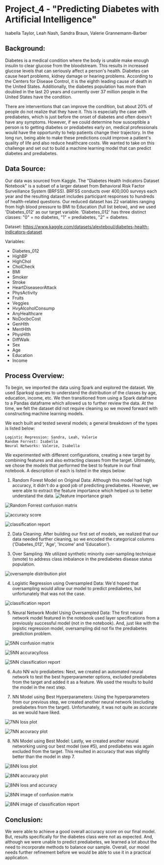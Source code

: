 # Project_4  - "Predicting Diabetes with Artificial Intelligence"
Isabella Taylor, Leah Nash, Sandra Braun, Valerie Grannemann-Barber

## Background:
Diabetes is a medical condition where the body is unable make enough insulin to clear glucose from the bloodstream. This results in increased glucose levels that can seriously affect a person's health. Diabetes can cause heart problems, kidney damage or hearing problems. According to the Centers for Disease Control, it is the eighth leading cause of death in the United States.  Additionally, the diabetes population has more than doubled in the last 20 years and currently over 37 million people in the United States have the condition.

There are interventions that can improve the condition, but about 20% of people do not realize that they have it. This is especially the case with prediabetes, which is just before the onset of diabetes and often doesn't have any symptoms.  However, if we could determine how susceptible a person is to getting diabetes or prediabetes early on, medical professionals would have the opportunity to help patients change their trajectory. In the long run, being able to make these predictions could improve a patient's quality of life and also reduce healthcare costs. We wanted to take on this challenge and set out to build a machine learning model that can predict diabetes and prediabetes.


## Data Source: 
Our data was sourced from Kaggle. The "Diabetes Health Indicators Dataset Notebook" is a subset of a larger dataset from Behavioral Risk Factor Surveillance System (BRFSS). BRFSS conducts over 400,000 surveys each year and the resulting dataset includes participant responses to hundreds of health-related questions.  Our reduced dataset has 22 variables ranging from high blood pressure to BMI to Education (full list below), and we used 'Diabetes_012' as our target variable. 'Diabetes_012' has three distinct classes: "0" = no diabetes, "1" = prediabetes, "2" = diabetes. 

Dataset: https://www.kaggle.com/datasets/alexteboul/diabetes-health-indicators-dataset

Variables:
* Diabetes_012
* HighBP
* HighChol
* CholCheck
* BMI
* Smoker
* Stroke
* HeartDiseaseorAttack
* PhysActivity
* Fruits
* Veggies
* HvyAlcoholConsump
* AnyHealthcare
* NoDocbcCost
* GenHlth
* MentHlth
* PhysHlth
* DiffWalk
* Sex
* Age
* Education
* Income


## Process Overview:
To begin, we imported the data using Spark and explored the dataset.  We used Sparksql queries to understand the distribution of the classes by age, education, income, etc. We then transitioned from using a Spark dataframe to a Pandas dataframe which allowed us to further review the data. At the time, we felt the dataset did not require cleaning so we moved forward with constructing machine learning models. 

We each built and tested several models; a general breakdown of the types is listed below:

    Logistic Regression: Sandra, Leah, Valerie
    Random Forrest: Isabella
    Neural Networks: Valerie, Isabella

We experimented with different configurations, creating a new target by combining features and also extracting classes from the target. Ultimately, we chose the models that performed the best to feature in our final notebook. A description of each is listed in the steps below:


1. Random Forest Model on Original Data:
Although this model had high accuracy, it didn't do a good job of predicting prediabetes. However, we were able to extract the feature importance which helped us to better understand the data.
![feature importance graph](/Images/FeagureImportances.png)

![Random Forrest confusion matrix](/Images/RandomForrestCofusion.png)

![accuracy score](/Images/RFAccuracy.png)

![classification report](/Images/RFclassificaton.png)


2. Data Cleaning: 
After building our first set of models, we realized that our data needed further cleaning, so we encoded the categorical columns ('Diabetes_012', 'Age', 'Income' and 'Education').


3. Over Sampling:
We utilized synthetic minority over-sampling technique (smote) to address class
imbalance in the prediabetes disease status population.

![oversample distribution plot](/Images/Count_status.png)


4. Logistic Regression using Oversampled Data:
We'd hoped that oversampling would allow our model to predict prediabetes, but unfortunately that was not the case.

![classification report](/Images/logistic_classification.png)

5. Neural Network Model Using Oversampled Data:
The first neural network model featured in the notebook used layer specifications from
a previously successful model (not in the notebook). And, just like with the logistic regression model, oversampling did not fix the prediabetes prediction problem. 

![5NN confusion matrix](/Images/5NN_confustion.png)

![5NN accuracy/loss](/Images/5NN_loss_accuracy.png)

![5NN classification report](/Images/5NN_classification.png)

6. Auto NN w/o prediabetes:
Next, we created an automated neural network to test the best hyperparameter options, excluded prediabetes from the target and added it as a feature. We used the results to build the model in the next step. 

7. NN Model using Best Hyperparameters:
Using the hyperparameters from our previous step, we created another neural network (excluding prediabetes from the target). Unfortunately, it was not quite as accurate as we would have liked.

![7NN loss plot](/Images/7NN_loss_plot.png)

![7NN accuracy plot](/Images/7NN_acc_plot.png)


8. NN Model using Best Model:
Lastly, we created another neural networking using our best model (see #5), and prediabetes was again excluded from the target. This resulted in accuracy that was slightly better than the model in step 7.

![8NN loss plot](/Images/8NN_loss.png)

![8NN accuracy plot](/Images/8NN_accuracy.png)

![8NN loss and accuracy](/Images/8NN_loss_accuracy.png)

![8NN image of confusion matrix](/Images/8NN_confusion.png)

![8NN image of classification report](/Images/8NN_classification.png) 


## Conclusion:
We were able to achieve a good overall accuracy score on our final model. But, results specifically for the diabetes class were not as expected.  And, although we were unable to predict prediabetes, we learned a lot about the need to incorporate methods to balance our sample. Overall, our model needs further refinement before we would be able to use it in a practical application.  

